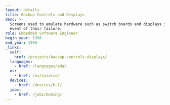 ```yaml
---
layout: details
title: Backup Controls and Displays
desc: >-
  Screens used to emulate hardware such as switch boards and displays in the
  event of their failure.
role: Embedded Software Engineer
begin_year: 1998
end_year: 1999
_links:
  self:
    href: /projects/backup-controls-displays/
  languages:
    - href: /languages/ada/
  os:
    - href: /os/solaris/
  devices:
    - href: /devices/b-1/
  jobs:
    - href: /jobs/boeing/
---
```

